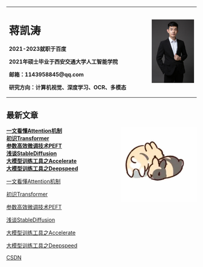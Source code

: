 
<table border="0">
  <tr>
    <td width="75%">
      <h1>蒋凯涛</h1>
      <p><b>2021-2023就职于百度</b></p>
      <p><b>2021年硕士毕业于西安交通大学人工智能学院</b></p>
      <p><b>邮箱：1143958845@qq.com</b></p>
      <p><b>研究方向：计算机视觉、深度学习、OCR、多模态</b></p>
    </td>
    <td width="25%">
      <img src="imgs/微信图片_20240817204501.jpg" width="100%">
    </td>
  </tr>
</table>


## 最新文章
<p>    
<img  src="imgs/aggr2-avbdn.gif"  width="200"  align="right"  />
<b><a href="blogs/llm/transformers/attention.md">一文看懂Attention机制</b><br>
<b><a href="blogs/llm/transformers/transformer.md">初识Transformer</b><br>
<b><a href="blogs/llm/peft/peft.md">参数高效微调技术PEFT</b><br>
<b><a href="blogs/llm/StableDiffusion/stable_diffusion.md">浅谈StableDiffusion</b><br>
<b><a href="blogs/llm/accelerate/accelerate.md">大模型训练工具之Accelerate</b><br>
<b><a href="blogs/llm/deepspeed/deepspeed.md">大模型训练工具之Deepspeed</b><br>
</p>

   
[一文看懂Attention机制](blogs/llm/transformers/attention.md)

[初识Transformer](blogs/llm/transformers/transformer.md)

[参数高效微调技术PEFT](blogs/llm/peft/peft.md)

[浅谈StableDiffusion](blogs/llm/StableDiffusion/stable_diffusion.md)

[大模型训练工具之Accelerate](blogs/llm/accelerate/accelerate.md)

[大模型训练工具之Deepspeed](blogs/llm/deepspeed/deepspeed.md)

[CSDN](https://mp.csdn.net/console/column/allColumnList)
